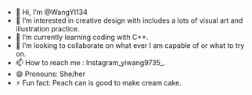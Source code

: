 - 👋 Hi, I’m @WangYI134
- 👀 I’m interested in creative design with includes a lots of visual art and illustration practice.
- 🌱 I’m currently learning coding with C++.
- 💞️ I’m looking to collaborate on what ever I am capable of or what to try on.
- 📫 How to reach me : Instagram_yiwang9735_.
- 😄 Pronouns: She/her
- ⚡ Fun fact: Peach can is good to make cream cake. 

<!---
WangYI134/WangYI134 is a ✨ special ✨ repository because its `README.md` (this file) appears on your GitHub profile.
You can click the Preview link to take a look at your changes.
--->
